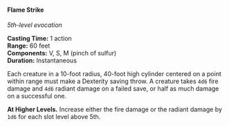 #### Flame Strike
<!-- TODO Check and tag this spell -->
<!-- markdownlint-disable-next-line no-emphasis-as-heading -->
_5th-level evocation_

**Casting Time:** 1 action \
**Range:** 60 feet \
**Components:** V, S, M (pinch of sulfur) \
**Duration:** Instantaneous

Each creature in a 10-­foot radius, 40-foot high cylinder centered on a point within range must make a Dexterity saving throw.
A creature takes `4d6` fire damage and `4d6` radiant damage on a failed save, or half as much damage on a successful one.

**At Higher Levels.**
Increase either the fire damage or the radiant damage by `1d6` for each slot level above 5th.
